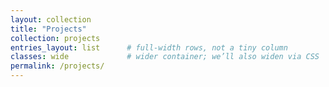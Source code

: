 ```yaml
---
layout: collection
title: "Projects"
collection: projects
entries_layout: list      # full-width rows, not a tiny column
classes: wide             # wider container; we’ll also widen via CSS
permalink: /projects/
---
```

